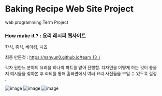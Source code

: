 # Baking Recipe Web Site Project 
web programming Term Project 

### How make it ? : 요리 레시피 웹사이트 
한식, 중식, 베이킹, 치즈 

최종 만든것 : https://nahyun0.github.io/team_13_/ 

각자 원한느 분야의 요리을 하나씩 파트를 맡아 진행함. 
디자인을 어떻게 하는 것이 좋을 지 예시들을 찾아본 후 회의를 통해 홈화면에서 여러 요리 사진들을 보일 수 있도록 결정 .

![image](https://github.com/user-attachments/assets/e9f412c9-8dab-4a4f-8af9-f971210f8d23)
![image](https://github.com/user-attachments/assets/77c344ca-931d-4d15-a5a2-4d2a5a26fb7f)
![image](https://github.com/user-attachments/assets/fbce81e7-d90b-4fcc-8ac4-80b38055623b)

